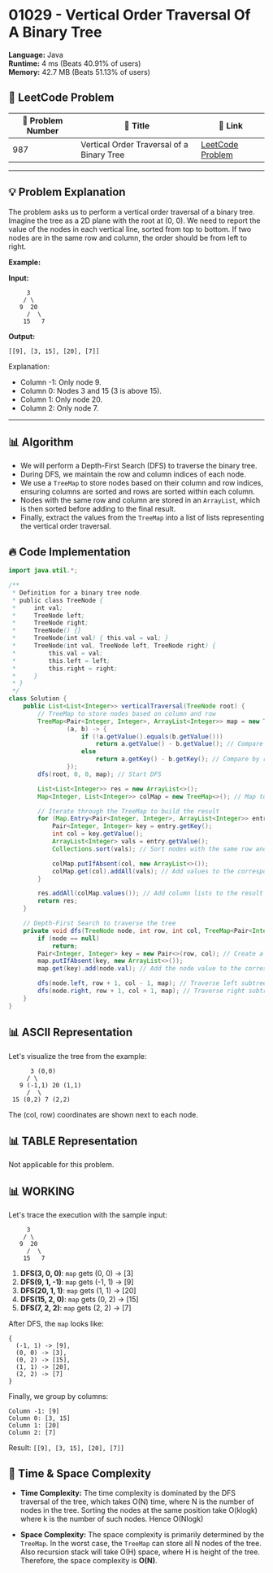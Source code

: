 # 01029 - Vertical Order Traversal Of A Binary Tree
    
**Language:** Java  
**Runtime:** 4 ms (Beats 40.91% of users)  
**Memory:** 42.7 MB (Beats 51.13% of users)  

## 📝 **LeetCode Problem**
| 🔢 Problem Number | 📌 Title | 🔗 Link |
|------------------|--------------------------|--------------------------|
| 987 | Vertical Order Traversal of a Binary Tree | [LeetCode Problem](https://leetcode.com/problems/vertical-order-traversal-of-a-binary-tree/) |

---

## 💡 **Problem Explanation**

The problem asks us to perform a vertical order traversal of a binary tree. Imagine the tree as a 2D plane with the root at (0, 0). We need to report the value of the nodes in each vertical line, sorted from top to bottom. If two nodes are in the same row and column, the order should be from left to right.

**Example:**

**Input:**

```
     3
    / \
   9  20
     /  \
    15   7
```

**Output:**

```
[[9], [3, 15], [20], [7]]
```

Explanation:

*   Column -1: Only node 9.
*   Column 0: Nodes 3 and 15 (3 is above 15).
*   Column 1: Only node 20.
*   Column 2: Only node 7.

---

## 📊 **Algorithm**

*   We will perform a Depth-First Search (DFS) to traverse the binary tree.
*   During DFS, we maintain the row and column indices of each node.
*   We use a `TreeMap` to store nodes based on their column and row indices, ensuring columns are sorted and rows are sorted within each column.
*   Nodes with the same row and column are stored in an `ArrayList`, which is then sorted before adding to the final result.
*   Finally, extract the values from the `TreeMap` into a list of lists representing the vertical order traversal.

## 🔥 **Code Implementation**

```java
import java.util.*;

/**
 * Definition for a binary tree node.
 * public class TreeNode {
 *     int val;
 *     TreeNode left;
 *     TreeNode right;
 *     TreeNode() {}
 *     TreeNode(int val) { this.val = val; }
 *     TreeNode(int val, TreeNode left, TreeNode right) {
 *         this.val = val;
 *         this.left = left;
 *         this.right = right;
 *     }
 * }
 */
class Solution {
    public List<List<Integer>> verticalTraversal(TreeNode root) {
        // TreeMap to store nodes based on column and row
        TreeMap<Pair<Integer, Integer>, ArrayList<Integer>> map = new TreeMap<>(
                (a, b) -> {
                    if (!a.getValue().equals(b.getValue()))
                        return a.getValue() - b.getValue(); // Compare by column
                    else
                        return a.getKey() - b.getKey(); // Compare by row
                });
        dfs(root, 0, 0, map); // Start DFS

        List<List<Integer>> res = new ArrayList<>();
        Map<Integer, List<Integer>> colMap = new TreeMap<>(); // Map to group nodes by column

        // Iterate through the TreeMap to build the result
        for (Map.Entry<Pair<Integer, Integer>, ArrayList<Integer>> entry : map.entrySet()) {
            Pair<Integer, Integer> key = entry.getKey();
            int col = key.getValue();
            ArrayList<Integer> vals = entry.getValue();
            Collections.sort(vals); // Sort nodes with the same row and column

            colMap.putIfAbsent(col, new ArrayList<>());
            colMap.get(col).addAll(vals); // Add values to the corresponding column list
        }

        res.addAll(colMap.values()); // Add column lists to the result
        return res;
    }

    // Depth-First Search to traverse the tree
    private void dfs(TreeNode node, int row, int col, TreeMap<Pair<Integer, Integer>, ArrayList<Integer>> map) {
        if (node == null)
            return;
        Pair<Integer, Integer> key = new Pair<>(row, col); // Create a pair for (row, col)
        map.putIfAbsent(key, new ArrayList<>());
        map.get(key).add(node.val); // Add the node value to the corresponding list

        dfs(node.left, row + 1, col - 1, map); // Traverse left subtree
        dfs(node.right, row + 1, col + 1, map); // Traverse right subtree
    }
}
```

## 📊 **ASCII Representation**

Let's visualize the tree from the example:

```
      3 (0,0)
     / \
   9 (-1,1) 20 (1,1)
     /  \
 15 (0,2) 7 (2,2)
```

The (col, row) coordinates are shown next to each node.

## 📊 **TABLE Representation**

Not applicable for this problem.

## 📊 **WORKING**

Let's trace the execution with the sample input:

```
     3
    / \
   9  20
     /  \
    15   7
```

1.  **DFS(3, 0, 0)**: `map` gets (0, 0) -> \[3]
2.  **DFS(9, 1, -1)**: `map` gets (-1, 1) -> \[9]
3.  **DFS(20, 1, 1)**: `map` gets (1, 1) -> \[20]
4.  **DFS(15, 2, 0)**: `map` gets (0, 2) -> \[15]
5.  **DFS(7, 2, 2)**: `map` gets (2, 2) -> \[7]

After DFS, the `map` looks like:

```
{
  (-1, 1) -> [9],
  (0, 0) -> [3],
  (0, 2) -> [15],
  (1, 1) -> [20],
  (2, 2) -> [7]
}
```

Finally, we group by columns:

```
Column -1: [9]
Column 0: [3, 15]
Column 1: [20]
Column 2: [7]
```

Result: `[[9], [3, 15], [20], [7]]`

## 🚀 **Time & Space Complexity**

*   **Time Complexity:** The time complexity is dominated by the DFS traversal of the tree, which takes O(N) time, where N is the number of nodes in the tree.  Sorting the nodes at the same position take O(klogk) where k is the number of such nodes.  Hence O(Nlogk)

*   **Space Complexity:** The space complexity is primarily determined by the `TreeMap`. In the worst case, the `TreeMap` can store all N nodes of the tree. Also recursion stack will take O(H) space, where H is height of the tree. Therefore, the space complexity is **O(N)**.
    